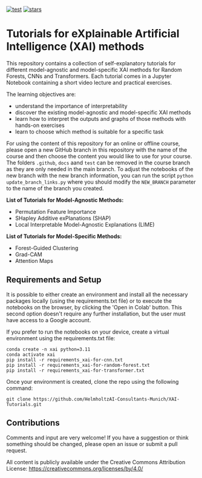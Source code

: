 [![test](https://github.com/HelmholtzAI-Consultants-Munich/XAI-Tutorials/actions/workflows/test_notebooks.yml/badge.svg)](https://github.com/HelmholtzAI-Consultants-Munich/XAI-Tutorials/actions/workflows/test_notebooks.yml)
[![stars](https://img.shields.io/github/stars/HelmholtzAI-Consultants-Munich/XAI-Tutorials?logo=GitHub&color=yellow)](https://github.com/HelmholtzAI-Consultants-Munich/XAI-Tutorials/stargazers)


# Tutorials for eXplainable Artificial Intelligence (XAI) methods

This repository contains a collection of self-explanatory tutorials for different model-agnostic and model-specific XAI methods for Random Forests, CNNs and Transformers. Each tutorial comes in a Jupyter Notebook containing a short video lecture and practical exercises.

The learning objectives are:

- understand the importance of interpretability
- discover the existing model-agnostic and model-specific XAI methods
- learn how to interpret the outputs and graphs of those methods with hands-on exercises
- learn to choose which method is suitable for a specific task

For using the content of this repository for an online or offline course, please open a new GitHub branch in this repository with the name of the course and then choose the content you would like to use for your course. The folders `.github`, `docs` aand `test` can be removed in the course branch as they are only needed in the main branch. To adjust the notebooks of the new branch with the new branch information, you can run the script `python update_branch_links.py` where you should modify the `NEW_BRANCH` parameter to the name of the branch you created.

**List of Tutorials for Model-Agnostic Methods:**

- Permutation Feature Importance
- SHapley Additive exPlanations (SHAP)
- Local Interpretable Model-Agnostic Explanations (LIME)

**List of Tutorials for Model-Specific Methods:**

- Forest-Guided Clustering
- Grad-CAM
- Attention Maps

## Requirements and Setup

It is possible to either create an environment and install all the necessary packages locally (using the requirements.txt file) or to execute the notebooks on the browser, by clicking the 'Open in Colab' button. This second option doesn't require any further installation, but the user must have access to a Google account.

If you prefer to run the notebooks on your device, create a virtual environment using the requirements.txt file:
```
conda create -n xai python=3.11
conda activate xai
pip install -r requirements_xai-for-cnn.txt
pip install -r requirements_xai-for-random-forest.txt
pip install -r requirements_xai-for-transformer.txt
```

Once your environment is created, clone the repo using the following command:

```
git clone https://github.com/HelmholtzAI-Consultants-Munich/XAI-Tutorials.git
```

## Contributions

Comments and input are very welcome! If you have a suggestion or think something should be changed, please open an issue or submit a pull request. 

All content is publicly available under the Creative Commons Attribution License: https://creativecommons.org/licenses/by/4.0/
